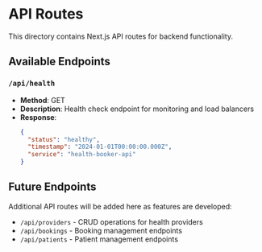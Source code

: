 # API Routes

This directory contains Next.js API routes for backend functionality.

## Available Endpoints

### `/api/health`
- **Method**: GET
- **Description**: Health check endpoint for monitoring and load balancers
- **Response**: 
  ```json
  {
    "status": "healthy",
    "timestamp": "2024-01-01T00:00:00.000Z",
    "service": "health-booker-api"
  }
  ```

## Future Endpoints

Additional API routes will be added here as features are developed:
- `/api/providers` - CRUD operations for health providers
- `/api/bookings` - Booking management endpoints
- `/api/patients` - Patient management endpoints

